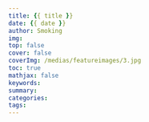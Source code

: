 ```yaml
---
title: {{ title }}
date: {{ date }}
author: Smoking
img: 
top: false
cover: false
coverImg: /medias/featureimages/3.jpg
toc: true
mathjax: false
keywords: 
summary: 
categories: 
tags:
---
```

